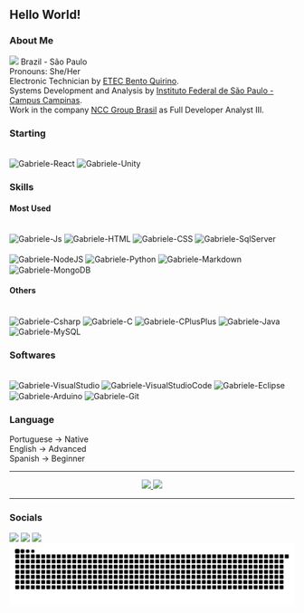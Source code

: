 <h2> Hello World!</h2>
<h3>About Me </h3>

 <img src="https://upload.wikimedia.org/wikipedia/commons/thumb/0/05/Flag_of_Brazil.svg/720px-Flag_of_Brazil.svg.png" width="20"> Brazil - São Paulo
  <br>
  Pronouns: She/Her
  <br>
  Electronic Technician by <a href="https://etecbentoquirino.com.br/new/" target="_blank">ETEC Bento Quirino</a>.
  <br>
  Systems Development and Analysis by <a href="https://portal.cmp.ifsp.edu.br" target="_blank">Instituto Federal de São Paulo - Campus Campinas</a>.
  <br>
  Work in the company <a href="http://www.nccgroup.com.br" target="_blank">NCC Group Brasil</a> as Full Developer Analyst III.

<h3>Starting</h3>
<div dir="auto"><br>
  <img align="center" alt="Gabriele-React" src="https://img.shields.io/badge/React-20232A?style=for-the-badge&logo=react&logoColor=61DAFB" style="max-width: 100%;">
  <img align="center" alt="Gabriele-Unity" src="https://img.shields.io/badge/Unity-100000?style=for-the-badge&logo=unity&logoColor=white" style="max-width: 100%;">
</div>


<h3>Skills</h3>

<h4>Most Used</h4>
<div dir="auto"><br>
  <img align="center" alt="Gabriele-Js" src="https://img.shields.io/badge/JavaScript-F7DF1E?style=for-the-badge&logo=javascript&logoColor=black" style="max-width: 100%;">
  <img align="center" alt="Gabriele-HTML" src="https://img.shields.io/badge/HTML5-E34F26?style=for-the-badge&logo=html5&logoColor=white" style="max-width: 100%;">
  <img align="center" alt="Gabriele-CSS" src="https://img.shields.io/badge/CSS3-1572B6?style=for-the-badge&logo=css3&logoColor=white" style="max-width: 100%;">
  <img align="center" alt="Gabriele-SqlServer" src="https://img.shields.io/badge/Microsoft%20SQL%20Server-CC2927?style=for-the-badge&logo=microsoft%20sql%20server&logoColor=white" style="max-width: 100%;">
</div>
<div dir="auto"><br>
  <img align="center" alt="Gabriele-NodeJS" src="https://img.shields.io/badge/Node.js-43853D?style=for-the-badge&logo=node.js&logoColor=white" style="max-width: 100%;">
  <img align="center" alt="Gabriele-Python" src="https://img.shields.io/badge/Python-14354C?style=for-the-badge&logo=python&logoColor=white" style="max-width: 100%;">
  <img align="center" alt="Gabriele-Markdown" src="https://img.shields.io/badge/Markdown-000000?style=for-the-badge&logo=markdown&logoColor=white" style="max-width: 100%;">
  <img align="center" alt="Gabriele-MongoDB" src="https://img.shields.io/badge/MongoDB-4EA94B?style=for-the-badge&logo=mongodb&logoColor=white" style="max-width: 100%;">
</div>
<h4>Others</h4>
<div dir="auto"><br>
  <img align="center" alt="Gabriele-Csharp" src="https://img.shields.io/badge/C%23-239120?style=for-the-badge&logo=c-sharp&logoColor=white" style="max-width: 100%;">
  <img align="center" alt="Gabriele-C" src="https://img.shields.io/badge/C-00599C?style=for-the-badge&logo=c&logoColor=white" style="max-width: 100%;">
  <img align="center" alt="Gabriele-CPlusPlus" src="https://img.shields.io/badge/C%2B%2B-00599C?style=for-the-badge&logo=c%2B%2B&logoColor=white" style="max-width: 100%;">
  <img align="center" alt="Gabriele-Java" src="https://img.shields.io/badge/Java-ED8B00?style=for-the-badge&logo=openjdk&logoColor=white" style="max-width: 100%;">
  <img align="center" alt="Gabriele-MySQL" src="https://img.shields.io/badge/MySQL-00000F?style=for-the-badge&logo=mysql&logoColor=white" style="max-width: 100%;">
</div>

<h3>Softwares</h3>
<div dir="auto"><br>
  <img align="center" alt="Gabriele-VisualStudio" src="https://img.shields.io/badge/Visual_Studio-5C2D91?style=for-the-badge&logo=visual%20studio&logoColor=white" style="max-width: 100%;">
  <img align="center" alt="Gabriele-VisualStudioCode" src="https://img.shields.io/badge/Visual_Studio_Code-0078D4?style=for-the-badge&logo=visual%20studio%20code&logoColor=white" style="max-width: 100%;">
  <img align="center" alt="Gabriele-Eclipse" src="https://img.shields.io/badge/Eclipse-2C2255?style=for-the-badge&logo=eclipse&logoColor=white" style="max-width: 100%;">
  <img align="center" alt="Gabriele-Arduino" src="https://img.shields.io/badge/Arduino_IDE-00979D?style=for-the-badge&logo=arduino&logoColor=white" style="max-width: 100%;">
  <img align="center" alt="Gabriele-Git" src="https://img.shields.io/badge/GitHub-100000?style=for-the-badge&logo=github&logoColor=white" style="max-width: 100%;">
</div>

<h3>Language</h3>
Portuguese → Native
<br>
English → Advanced
<br>
Spanish → Beginner 

<hr>

<div align="center">
  <a href="https://github.com/gabrieleleonel" target="_blank">
    <img height="150em" src="https://github-readme-stats.vercel.app/api?username=gabrieleleonel&show_icons=true&theme=dracula&include_all_commits=true&count_private=true"/>
    <img height="150em" src="https://github-readme-stats.vercel.app/api/top-langs/?username=gabrieleleonel&layout=compact&langs_count=10&theme=dracula"/>
  </a>
</div>
<hr>

<h3>Socials</h3>
<div> 
  <a href="https://instagram.com/gabrieleleonel" target="_blank"><img src="https://img.shields.io/badge/-Instagram-%23E4405F?style=for-the-badge&logo=instagram&logoColor=white" target="_blank"></a>
  <a href = "mailto:gabriele.leonel.ncc@gmail.com"><img src="https://img.shields.io/badge/-Gmail-%23333?style=for-the-badge&logo=gmail&logoColor=white" target="_blank"></a>
  <a href="https://www.linkedin.com/in/gabriele-leonel-5ba966160/" target="_blank"><img src="https://img.shields.io/badge/-LinkedIn-%230077B5?style=for-the-badge&logo=linkedin&logoColor=white" target="_blank"></a>
  
  <picture>
  <source
    media="(prefers-color-scheme: dark)"
    srcset="https://raw.githubusercontent.com/gabrieleleonel/gabrieleleonel/output/github-contribution-grid-snake-dark.svg"
  />
  <source
    media="(prefers-color-scheme: light)"
    srcset="https://raw.githubusercontent.com/gabrieleleonel/gabrieleleonel/output/github-contribution-grid-snake.svg"
  />
  <img
    alt="github contribution grid snake animation"
    src="https://raw.githubusercontent.com/gabrieleleonel/gabrieleleonel/output/github-contribution-grid-snake.svg"
  />
</picture>
</div>
